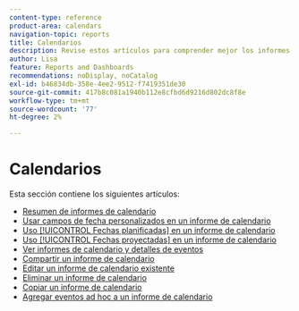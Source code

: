 ```yaml
---
content-type: reference
product-area: calendars
navigation-topic: reports
title: Calendarios
description: Revise estos artículos para comprender mejor los informes de calendario en Adobe Workfront.
author: Lisa
feature: Reports and Dashboards
recommendations: noDisplay, noCatalog
exl-id: b46834db-358e-4ee2-9512-f7419351de30
source-git-commit: 417b8c081a1940b112e8cfbd6d9216d802dc8f8e
workflow-type: tm+mt
source-wordcount: '77'
ht-degree: 2%

---
```


# Calendarios

Esta sección contiene los siguientes artículos:

* [Resumen de informes de calendario](../../../reports-and-dashboards/reports/calendars/calendar-reports-overview.md)
* [Usar campos de fecha personalizados en un informe de calendario](../../../reports-and-dashboards/reports/calendars/use-custom-dates.md)
* [Uso [!UICONTROL Fechas planificadas] en un informe de calendario](../../../reports-and-dashboards/reports/calendars/use-planned-dates.md)
* [Uso [!UICONTROL Fechas proyectadas] en un informe de calendario](../../../reports-and-dashboards/reports/calendars/use-projected-dates.md)
* [Ver informes de calendario y detalles de eventos](../../../reports-and-dashboards/reports/calendars/view-calendar-reports-and-event-details.md)
* [Compartir un informe de calendario](../../../reports-and-dashboards/reports/calendars/share-a-calendar-report.md)
* [Editar un informe de calendario existente](../../../reports-and-dashboards/reports/calendars/edit-an-existing-calendar-report.md)
* [Eliminar un informe de calendario](../../../reports-and-dashboards/reports/calendars/delete-a-calendar-report.md)
* [Copiar un informe de calendario](../../../reports-and-dashboards/reports/calendars/copy-a-calendar-report.md)
* [Agregar eventos ad hoc a un informe de calendario](../../../reports-and-dashboards/reports/calendars/add-ad-hoc-events.md)
